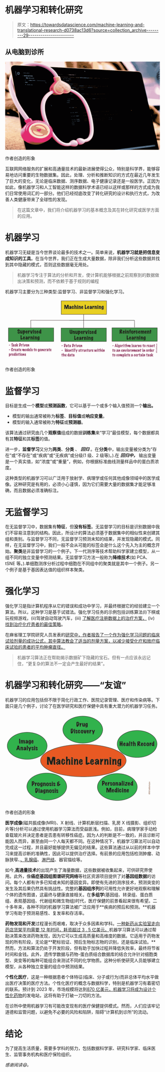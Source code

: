 # 机器学习和转化研究

> 原文：<https://towardsdatascience.com/machine-learning-and-translational-research-d0738ac13d6?source=collection_archive---------29----------------------->

## 从电脑到诊所

![](img/bac298eaf61ada91b9469fa82f87cf1e.png)

作者创造的形象

互联网网络服务的扩展和高通量技术的最新进展使得公众，特别是科学界，能够容易地访问重要的生物数据集。因此，处理、分析和推断知识的方式在最近几年发生了巨大的变化，无论是临床数据、测序数据、电子健康记录还是一般医学。正因为如此，像机器学习和人工智能这样的数据科学术语已经以这样或那样的方式成为我们日常使用词汇的一部分。他们已经彻底改变了转化研究的设计和执行方式，为改善人类健康带来了全球性的发现。

> 在这篇文章中，我们将介绍机器学习的基本概念及其在转化研究或医学方面的应用。

# 机器学习

机器学习无疑是当今世界谈论最多的技术之一。简单来说，**机器学习就是把信息变成知识的工具**。在当今世界，我们正在生成大量数据，除非我们分析这些数据并找到其中隐藏的模式，否则这些数据毫无用处。

> 机器学习专注于算法的分析和开发，使计算机能够根据之前观察到的数据做出决策和预测，而不依赖于基于规则的编程

机器学习主要分为三种类型:监督学习、非监督学习和强化学习。

![](img/3520471b094fb32adbd96619442cd647.png)

作者创造的形象

# 监督学习

目标是生成一个**模型**或**预测函数**，它可以基于一个或多个输入值预测一个**输出。**

*   模型的输出通常被称为**标签**、**目标值**或**响应变量**。
*   模型的输入通常被称为**特征**或**预测器**。

该算法通过研究由几个**观察值**组成的数据**训练集**来“学习”最佳模型，每个数据都具有其**特征**和其**标签**的值。

进一步，**监督学习**又分为**两类**、**分类** 、 ***回归*** 。在**分类**中，输出变量被分类为“存在”或“不存在”或“疾病”或“无疾病”或分级(1 级、2 级等)。).在 ***回归中，*** 输出变量是一个真实值，如“浓度”或“重量”，例如，你根据标准曲线测量样品中的蛋白质浓度。

这种类型的机器学习可以广泛用于放射学、病理学或任何其他成像领域中的医学成像。这种研究是有用的，必须小心谨慎，因为它们需要大量的数据集才能足够准确，而且数据必须准确标注。

# 无监督学习

在无监督学习中，数据集有**特征**，但**没有标签**。无监督学习的目标是识别数据中我们不容易注意到的结构。因此，所设计的算法必须基于数据集中的相似性来创建其组和类别。与监督学习不同，无监督学习预测未知的结果，并发现隐藏的模式。同样，在无监督学习中，我们一般不会从可能的标签会是什么这个先入为主的概念开始。**聚类**是非监督学习的一个例子。下一代测序等技术帮助科学家建立模型，从一组不同的独立变量中预测结果。无监督学习方法一般称为**降维技术**(如 PCA、tSNE 等。).单细胞测序分析过程中细胞在不同组中的聚类就是其中一个例子。另一个例子是基于基因表达值的组织样本聚类。

# 强化学习

强化学习是指计算机程序从它的错误和成功中学习，并最终根据它的经验建立一个算法。所以，这种学习是基于试错法。强化学习任务的示例包括训练算法(I)下棋或玩视频游戏，(ii)驾驶自动驾驶汽车，(iii) [了解医疗注册数据上的治疗方案，](https://www.ncbi.nlm.nih.gov/pmc/articles/PMC5856473/) (iv) [找到治疗化疗患者的最佳策略](http://proceedings.mlr.press/v85/yauney18a.html)。

在麻省理工学院研究人员发表的[研究中，作者报告了一个作为强化学习问题的临床试验剂量的成功公式，其中算法教会了适当的剂量方案，以减少接受化疗和放疗临床试验的患者的平均肿瘤直径。](http://web.media.mit.edu/~pratiks/mlhc_2018/reinforcement_learning_with_action_derived_rewards_for_chemotherapy_and_clinical_trial_dosing_regimen_selection.pdf)

> 机器学习算法正在帮助揭示数据矿下隐藏的宝石。但有一点应该永远记住，“更复杂的算法不一定会产生最好的结果”。

# 机器学习和转化研究——“友谊”

机器学习的应用包括但不限于简化行政工作、医院记录管理、医疗和传染病等。下面只是几个例子，讨论了在医学研究和医疗保健中具有重大潜力的机器学习任务。

![](img/f46e754464340d78395a30129b264e21.png)

作者创造的形象

**医学成像**(磁共振成像(MRI)、X 射线、计算机断层扫描、乳房 X 线摄影、组织切片等)分析可以通过使用机器学习算法而受益匪浅。例如，目前，病理学家手动检查载玻片并决定患者是否患有转移性癌症。因为人的判断是不一致的，并且诊断可能因人而异，甚至由同一个人每天都不同。在这种情况下，机器学习算法可以自动完成这一过程，并且最好能够提供无偏见的结果。这些算法通过从以前的样本中学习来提高诊断的准确性，因此可以提供治疗选择。有前景的应用包括检测肿瘤、动脉狭窄、[、乳腺癌](https://www.nature.com/articles/s41598-019-48995-4)、[淋巴结](https://jamanetwork.com/journals/jama/article-abstract/2665757)、器官描绘等。

如今,**高通量技术**的出现产生了海量数据，这些数据被收集起来，可供研究界使用。此外，像**癌症基因组图谱研究网络**等社区资源项目提供了对**基因组数据**的访问。每个人都有许多已知或未知的基因变异。即使有先进的测序技术，预测突变的发生及其后果仍然具有挑战性。完整的**基因组序列**的可用性允许更好地观察和理解个体的遗传图谱，这最终与健康直接相关。在**多组学**(基因组、转录组、蛋白质组、表观基因组、代谢组和微生物组)时代，医疗保健的前景看起来很有希望。二十多年来，各种不同的机器学习算法被广泛应用于**疾病的预后和预测。**机器学习有助于预测易感性、复发率和存活率。

**药物发现和开发**过程漫长而艰难，取决于众多因素和学科。[一种新药从实验室走向药店货架平均需要 12 年时间，耗资超过 3 . 5 亿美元。](https://www.drugs.com/fda-approval-process.html)机器学习算法可以通过帮助决策来改进药物发现，因为它可以生成高质量和高维度的数据。它适用于药物发现的所有阶段，无论是**靶标验证、预后生物标志物的识别，还是临床试验。**然而，方法和算法仍处于开发阶段，但有助于加快过程并降低失败率，最终将节省时间和金钱。此外，遗传学数据与药物-蛋白质结合数据库的结合允许针对细胞类型、突变等的每种可能组合来测试不同的化学物质。这种分析使研究人员能够建立模型，从各种独立变量的组合中预测结果。

**个性化医疗**，这是一种根据患者个体特征(临床、分子或行为)而非总体平均水平做出医疗决策的医疗方法。个性化医疗的概念与数据科学，特别是机器学习有着密切的联系。预计到 2023 年，市场规模将达到[870 亿美元，机器学习将成为设计个性化](https://www.alliedmarketresearch.com/precision-medicine-market)[药物](https://ghr.nlm.nih.gov/primer/precisionmedicine/definition)的发电站，这将有助于打破一刀切的方法。

在诊所中使用机器学习有可能改变现有的医疗保健提供模式。然而，人们应该牢记道德和监管问题，以避免不必要的风险和陷阱，阻碍“计算机到诊所”的流动。

# **结论**

为了提高生活质量，需要多学科的努力，包括数据科学家、研究科学家、临床医生、监管事务机构和医疗保险组织。

*感谢阅读😄。*